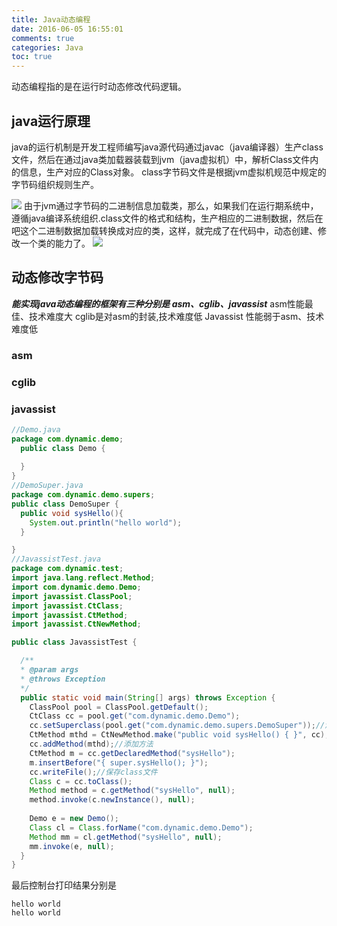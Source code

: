 ```yaml
---
title: Java动态编程
date: 2016-06-05 16:55:01
comments: true
categories: Java
toc: true 
---
```


动态编程指的是在运行时动态修改代码逻辑。

## java运行原理
java的运行机制是开发工程师编写java源代码通过javac（java编译器）生产class文件，然后在通过java类加载器装载到jvm（java虚拟机）中，解析Class文件内的信息，生产对应的Class对象。
class字节码文件是根据jvm虚拟机规范中规定的字节码组织规则生产。
<!--more-->
![](43918004_1.png)
由于jvm通过字节码的二进制信息加载类，那么，如果我们在运行期系统中，遵循java编译系统组织.class文件的格式和结构，生产相应的二进制数据，然后在吧这个二进制数据加载转换成对应的类，这样，就完成了在代码中，动态创建、修改一个类的能力了。
![](43918004_2.png)
## 动态修改字节码
***能实现java动态编程的框架有三种分别是 asm、cglib、javassist***
asm性能最佳、技术难度大
cglib是对asm的封装,技术难度低
Javassist 性能弱于asm、技术难度低
### asm

### cglib

### javassist
```java
//Demo.java
package com.dynamic.demo;
  public class Demo {
  
  }
}
//DemoSuper.java
package com.dynamic.demo.supers;
public class DemoSuper {
  public void sysHello(){
	System.out.println("hello world");
  }

}
//JavassistTest.java
package com.dynamic.test;
import java.lang.reflect.Method;
import com.dynamic.demo.Demo;
import javassist.ClassPool;
import javassist.CtClass;
import javassist.CtMethod;
import javassist.CtNewMethod;

public class JavassistTest {

  /**
  * @param args
  * @throws Exception 
  */
  public static void main(String[] args) throws Exception {
	ClassPool pool = ClassPool.getDefault();
	CtClass cc = pool.get("com.dynamic.demo.Demo");
	cc.setSuperclass(pool.get("com.dynamic.demo.supers.DemoSuper"));//添加父类
	CtMethod mthd = CtNewMethod.make("public void sysHello() { }", cc);//创建方法
	cc.addMethod(mthd);//添加方法
	CtMethod m = cc.getDeclaredMethod("sysHello");
	m.insertBefore("{ super.sysHello(); }");
	cc.writeFile();//保存class文件
	Class c = cc.toClass();
	Method method = c.getMethod("sysHello", null);
	method.invoke(c.newInstance(), null);
	
	Demo e = new Demo();
	Class cl = Class.forName("com.dynamic.demo.Demo");
	Method mm = cl.getMethod("sysHello", null);
	mm.invoke(e, null);
  }
}
```
最后控制台打印结果分别是
```
hello world
hello world
```
